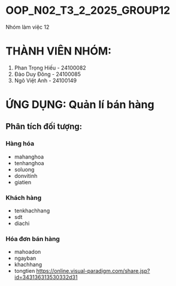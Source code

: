 # OOP_N02_T3_2_2025_GROUP12
Nhóm làm việc 12

# THÀNH VIÊN NHÓM:
1. Phan Trọng Hiếu - 24100082
2. Đào Duy Đông - 24100085
3. Ngô Việt Anh - 24100149

# ỨNG DỤNG: Quản lí bán hàng

## Phân tích đối tượng: 
### Hàng hóa
- mahanghoa
- tenhanghoa
- soluong
- donvitinh
- giatien
### Khách hàng
- tenkhachhang
- sdt
- diachi
### Hóa đơn bán hàng
- mahoadon
- ngayban
- khachhang
- tongtien
https://online.visual-paradigm.com/share.jsp?id=343136313530332d31

